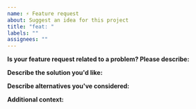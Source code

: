 ```yaml
---
name: ⚡️ Feature request
about: Suggest an idea for this project
title: "feat: "
labels: ""
assignees: ""
---
```


**Is your feature request related to a problem? Please describe:**
<!-- A clear and concise description of what the problem is. Ex. I'm always frustrated when [...] -->



**Describe the solution you'd like:**
<!-- A clear and concise description of what you want to happen. -->



**Describe alternatives you've considered:**
<!-- A clear and concise description of any alternative solutions or features you've considered. -->



**Additional context:**
<!-- Add any other context or screenshots about the feature request here. -->


